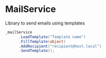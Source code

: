 # MailService
Library to send emails using templates

```c#
_mailService
      .LoadTemplate("Template name")
      .FillTemplate(object)
      .AddRecipient("recipient@host.local")
      .SendTemplate();
